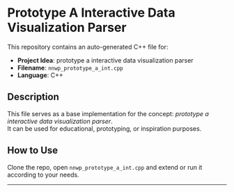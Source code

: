 # Prototype A Interactive Data Visualization Parser

This repository contains an auto-generated C++ file for:

- **Project Idea**: prototype a interactive data visualization parser
- **Filename**: `nnwp_prototype_a_int.cpp`
- **Language**: C++

## Description

This file serves as a base implementation for the concept: *prototype a interactive data visualization parser*.  
It can be used for educational, prototyping, or inspiration purposes.

## How to Use

Clone the repo, open `nnwp_prototype_a_int.cpp` and extend or run it according to your needs.

---

